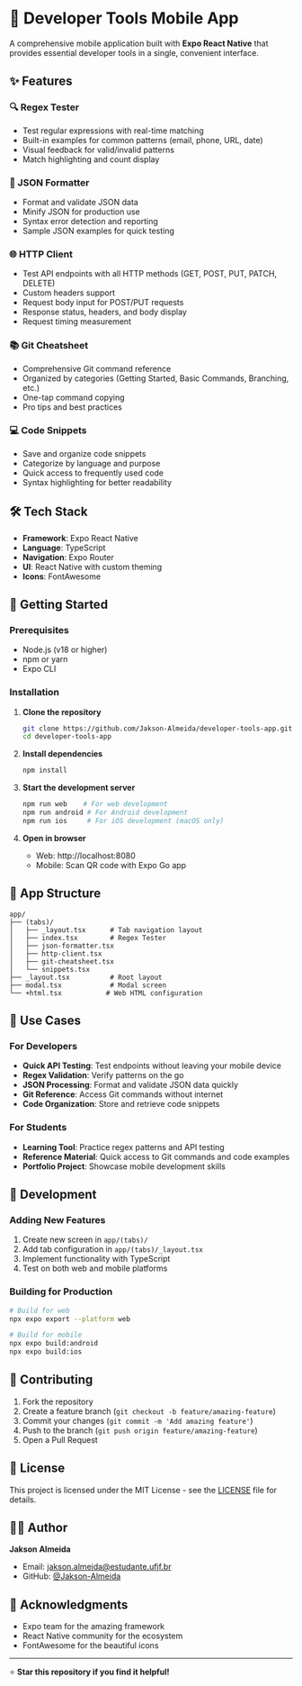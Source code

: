 # 🚀 Developer Tools Mobile App

A comprehensive mobile application built with **Expo React Native** that provides essential developer tools in a single, convenient interface.

## ✨ Features

### 🔍 Regex Tester
- Test regular expressions with real-time matching
- Built-in examples for common patterns (email, phone, URL, date)
- Visual feedback for valid/invalid patterns
- Match highlighting and count display

### 📄 JSON Formatter
- Format and validate JSON data
- Minify JSON for production use
- Syntax error detection and reporting
- Sample JSON examples for quick testing

### 🌐 HTTP Client
- Test API endpoints with all HTTP methods (GET, POST, PUT, PATCH, DELETE)
- Custom headers support
- Request body input for POST/PUT requests
- Response status, headers, and body display
- Request timing measurement

### 📚 Git Cheatsheet
- Comprehensive Git command reference
- Organized by categories (Getting Started, Basic Commands, Branching, etc.)
- One-tap command copying
- Pro tips and best practices

### 💻 Code Snippets
- Save and organize code snippets
- Categorize by language and purpose
- Quick access to frequently used code
- Syntax highlighting for better readability

## 🛠️ Tech Stack

- **Framework**: Expo React Native
- **Language**: TypeScript
- **Navigation**: Expo Router
- **UI**: React Native with custom theming
- **Icons**: FontAwesome

## 🚀 Getting Started

### Prerequisites
- Node.js (v18 or higher)
- npm or yarn
- Expo CLI

### Installation

1. **Clone the repository**
   ```bash
   git clone https://github.com/Jakson-Almeida/developer-tools-app.git
   cd developer-tools-app
   ```

2. **Install dependencies**
   ```bash
   npm install
   ```

3. **Start the development server**
   ```bash
   npm run web    # For web development
   npm run android # For Android development
   npm run ios     # For iOS development (macOS only)
   ```

4. **Open in browser**
   - Web: http://localhost:8080
   - Mobile: Scan QR code with Expo Go app

## 📱 App Structure

```
app/
├── (tabs)/
│   ├── _layout.tsx      # Tab navigation layout
│   ├── index.tsx        # Regex Tester
│   ├── json-formatter.tsx
│   ├── http-client.tsx
│   ├── git-cheatsheet.tsx
│   └── snippets.tsx
├── _layout.tsx          # Root layout
├── modal.tsx            # Modal screen
└── +html.tsx           # Web HTML configuration
```

## 🎯 Use Cases

### For Developers
- **Quick API Testing**: Test endpoints without leaving your mobile device
- **Regex Validation**: Verify patterns on the go
- **JSON Processing**: Format and validate JSON data quickly
- **Git Reference**: Access Git commands without internet
- **Code Organization**: Store and retrieve code snippets

### For Students
- **Learning Tool**: Practice regex patterns and API testing
- **Reference Material**: Quick access to Git commands and code examples
- **Portfolio Project**: Showcase mobile development skills

## 🔧 Development

### Adding New Features
1. Create new screen in `app/(tabs)/`
2. Add tab configuration in `app/(tabs)/_layout.tsx`
3. Implement functionality with TypeScript
4. Test on both web and mobile platforms

### Building for Production
```bash
# Build for web
npx expo export --platform web

# Build for mobile
npx expo build:android
npx expo build:ios
```

## 🤝 Contributing

1. Fork the repository
2. Create a feature branch (`git checkout -b feature/amazing-feature`)
3. Commit your changes (`git commit -m 'Add amazing feature'`)
4. Push to the branch (`git push origin feature/amazing-feature`)
5. Open a Pull Request

## 📄 License

This project is licensed under the MIT License - see the [LICENSE](LICENSE) file for details.

## 👨‍💻 Author

**Jakson Almeida**
- Email: jakson.almeida@estudante.ufjf.br
- GitHub: [@Jakson-Almeida](https://github.com/Jakson-Almeida)

## 🙏 Acknowledgments

- Expo team for the amazing framework
- React Native community for the ecosystem
- FontAwesome for the beautiful icons

---

⭐ **Star this repository if you find it helpful!**
